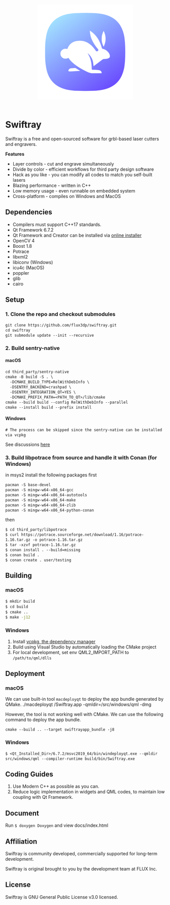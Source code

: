 <p align="center">
  <img
    alt="swiftray library logo"
    src="resources/images/icon.png"
    height="300"
    style="margin-top: 20px; margin-bottom: 20px;"
  />
</p>


# Swiftray

Swiftray is a free and open-sourced software for grbl-based laser cutters and engravers. 

**Features**

- Layer controls - cut and engrave simultaneously
- Divide by color - efficient workflows for third party design software
- Hack as you like - you can modify all codes to match you self-built lasers
- Blazing performance - written in C++
- Low memory usage - even runnable on embedded system
- Cross-platform - compiles on Windows and MacOS

## Dependencies

- Compilers must support C++17 standards.
- Qt Framework 6.7.2
- Qt Framework and Creator can be installed via [online installer](https://www.qt.io/download-open-source)
- OpenCV 4
- Boost 1.8
- Potrace
- libxml2
- libiconv (Windows)
- icu4c (MacOS)
- poppler
- glib
- cairo

## Setup
### 1. Clone the repo and checkout submodules
```
git clone https://github.com/flux3dp/swiftray.git
cd swiftray
git submodule update --init --recursive
```

### 2. Build sentry-native

#### macOS
```
cd third_party/sentry-native
cmake -B build -S . \
  -DCMAKE_BUILD_TYPE=RelWithDebInfo \
  -DSENTRY_BACKEND=crashpad \
  -DSENTRY_INTEGRATION_QT=YES \
  -DCMAKE_PREFIX_PATH=<PATH_TO_QT>/lib/cmake
cmake --build build --config RelWithDebInfo --parallel
cmake --install build --prefix install
```
#### Windows
```
# The process can be skipped since the sentry-native can be installed via vcpkg
```

See discussions [here](https://github.com/microsoft/vcpkg/issues/21888)

### 3. Build libpotrace from source and handle it with Conan (for Windows)
in msys2
install the following packages first
```
pacman -S base-devel
pacman -S mingw-w64-x86_64-gcc
pacman -S mingw-w64-x86_64-autotools
pacman -S mingw-w64-x86_64-make
pacman -S mingw-w64-x86_64-zlib
pacman -S mingw-w64-x86_64-python-conan
```
then
```
$ cd third_party/libpotrace
$ curl https://potrace.sourceforge.net/download/1.16/potrace-1.16.tar.gz -o potrace-1.16.tar.gz
$ tar -xzvf potrace-1.16.tar.gz
$ conan install . --build=missing
$ conan build .
$ conan create . user/testing
```

## Building

### macOS
```bash
$ mkdir build
$ cd build
$ cmake ..
$ make -j12
```

### Windows
1. Install [vcpkg, the dependency manager](https://vcpkg.io/en/getting-started.html)
2. Build using Visual Studio by automatically loading the CMake project
3. For local development, set env QML2_IMPORT_PATH to `/path/to/qml/dlls`

## Deployment

### macOS
We can use built-in tool `macdeployqt` to deploy the app bundle generated by QMake. 
./macdeployqt <absolute path>/Swiftray.app -qmldir=<absolute path>/src/windows/qml -dmg

However, the tool is not working well with CMake. We can use the following command to deploy the app bundle.
```
cmake --build .. --target swiftrayapp_bundle -j8
```
### Windows
```
$ <Qt_Installed_Dir>/6.7.2/msvc2019_64/bin/windeployqt.exe --qmldir src/windows/qml --compiler-runtime build/bin/Swiftray.exe
```

## Coding Guides

1. Use Modern C++ as possible as you can.
2. Reduce logic implementation in widgets and QML codes, to maintain low coupling with Qt Framework.

## Document

Run `$ doxygen Doxygen` and view docs/index.html

## Affiliation

Swiftray is community developed, commercially supported for long-term development.

Swiftray is original brought to you by the development team at FLUX Inc.


## License

Swiftray is GNU General Public License v3.0 licensed.
